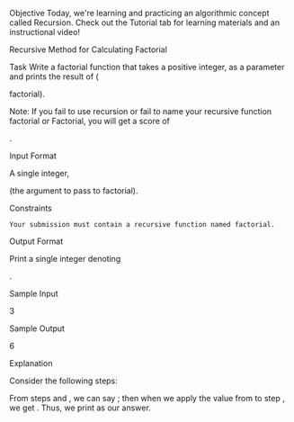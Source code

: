 Objective
Today, we're learning and practicing an algorithmic concept called Recursion. Check out the Tutorial tab for learning materials and an instructional video!

Recursive Method for Calculating Factorial

Task
Write a factorial function that takes a positive integer,
as a parameter and prints the result of (

factorial).

Note: If you fail to use recursion or fail to name your recursive function factorial or Factorial, you will get a score of

.

Input Format

A single integer,

(the argument to pass to factorial).

Constraints

    Your submission must contain a recursive function named factorial.

Output Format

Print a single integer denoting

.

Sample Input

3

Sample Output

6

Explanation

Consider the following steps:

From steps and , we can say ; then when we apply the value from to step , we get . Thus, we print as our answer.